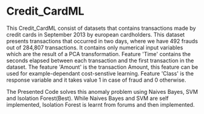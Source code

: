 # Credit_CardML
This Credit_CardML consist of datasets that contains transactions made by credit cards in September 2013 by european cardholders. This dataset presents transactions that occurred in two days, where we have 492 frauds out of 284,807 transactions. It contains only numerical input variables which are the result of a PCA transformation. Feature 'Time' contains the seconds elapsed between each transaction and the first transaction in the dataset. The feature 'Amount' is the transaction Amount, this feature can be used for example-dependant cost-senstive learning. Feature 'Class' is the response variable and it takes value 1 in case of fraud and 0 otherwise.

The Presented Code solves this anomaly problem using Naives Bayes, SVM and Isolation Forest(Best). While Naives Bayes and SVM are self implemented, Isolation Forest is learnt from forums and then implemented.
